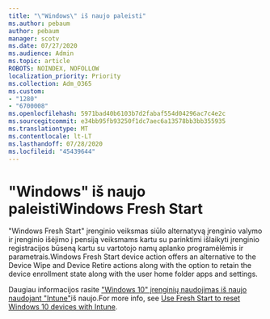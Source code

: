 ```yaml
---
title: "\"Windows\" iš naujo paleisti"
ms.author: pebaum
author: pebaum
manager: scotv
ms.date: 07/27/2020
ms.audience: Admin
ms.topic: article
ROBOTS: NOINDEX, NOFOLLOW
localization_priority: Priority
ms.collection: Adm_O365
ms.custom:
- "1280"
- "6700008"
ms.openlocfilehash: 5971bad40b6103b7d2fabaf554d04296ac7c4e2c
ms.sourcegitcommit: e34bb95fb93250f1dc7aec6a13578bb3bb355935
ms.translationtype: MT
ms.contentlocale: lt-LT
ms.lasthandoff: 07/28/2020
ms.locfileid: "45439644"
---
```

# <a name="windows-fresh-start"></a><span data-ttu-id="1c661-102">"Windows" iš naujo paleisti</span><span class="sxs-lookup"><span data-stu-id="1c661-102">Windows Fresh Start</span></span>

<span data-ttu-id="1c661-103">"Windows Fresh Start" įrenginio veiksmas siūlo alternatyvą įrenginio valymo ir įrenginio išėjimo į pensiją veiksmams kartu su parinktimi išlaikyti įrenginio registracijos būseną kartu su vartotojo namų aplanko programėlėmis ir parametrais.</span><span class="sxs-lookup"><span data-stu-id="1c661-103">Windows Fresh Start device action offers an alternative to the Device Wipe and Device Retire actions along with the option to retain the device enrollment state along with the user home folder apps and settings.</span></span>

<span data-ttu-id="1c661-104">Daugiau informacijos rasite ["Windows 10" įrenginių naudojimas iš naujo naudojant "Intune"](https://docs.microsoft.com/intune/device-fresh-start)iš naujo.</span><span class="sxs-lookup"><span data-stu-id="1c661-104">For more info, see [Use Fresh Start to reset Windows 10 devices with Intune](https://docs.microsoft.com/intune/device-fresh-start).</span></span>